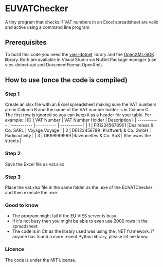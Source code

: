 # EUVATChecker
A tiny program that checks if VAT numbers in an Excel spreadsheet are valid and active using a command line program. 

## Prerequisites 
To build this code you need the [vies-dotnet](https://github.com/zapadi/vies-dotnet/tree/master) library and the [OpenXML-SDK](https://github.com/dotnet/Open-XML-SDK) library.
Both are available in Visual Studio via NuGet Package manager (use vies-dotnet-api and DocumentFormat.OpenXml).

## How to use (once the code is compiled)
### Step 1
Create an xlsx file with an Excel spreadsheet making sure the VAT numbers are in Column B and the name of the VAT number holder is in Column C. The first row is ignored so you can keep it as a header for your table. For example:
| ID      | VAT Number | VAT Number Holder     | Description |
| ----------- | ----------- |----------- | ----------- |
| 1   | FR12345678901       |Desireless & Co. SARL  | Voyage Voyage       |
| 2   | DE123456789         |Kraftwerk & Co. GmbH | Radioactivity        |
| 3   | DK99999999          |Raveonettes & Co. ApS | She owns the streets |

### Step 2
Save the Excel file as vat.xlsx

### Step 3
Place the vat.xlsx file in the same folder as the .exe of the EUVATChecker and then execute the .exe.

### Good to know
* The program might fail if the EU VIES server is busy.
* If it's not busy then you might be able to even use 2000 rows in the spreadsheet.
* The code is in C# as the library used was using the .NET framework. If anyone has found a more recent Python library, please let me know.

### Licence
The code is under the MIT License.
